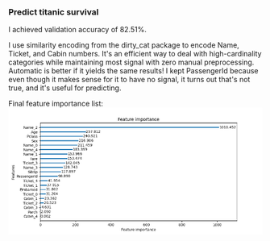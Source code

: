 ### Predict titanic survival

I achieved validation accuracy of 82.51%.

I use similarity encoding from the dirty_cat package to encode Name, Ticket, and Cabin numbers. It's an efficient way to deal with high-cardinality categories while maintaining most signal with zero manual preprocessing. Automatic is better if it yields the same results! I kept PassengerId because even though it makes sense for it to have no signal, it turns out that's not true, and it's useful for predicting.

Final feature importance list:
![feature importance](figures/feature_importance.png)

